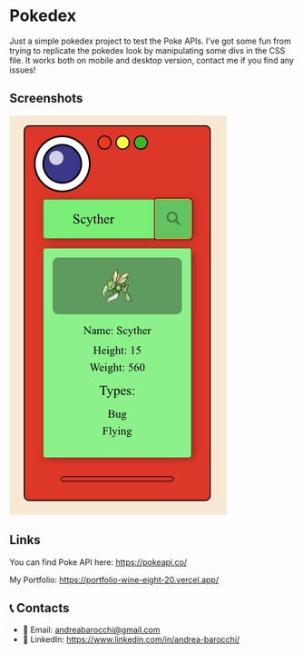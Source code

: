 # Pokedex
Just a simple pokedex project to test the Poke APIs. I've got some fun from trying to replicate the pokedex look by manipulating some divs in the CSS file. It works both on mobile and desktop version, contact me if you find any issues!

## Screenshots

![Pokédex-image](./Pokedex/ScreenShot.png)

## Links
You can find Poke API here: https://pokeapi.co/

My Portfolio: https://portfolio-wine-eight-20.vercel.app/

## 📞 Contacts

- 📨 Email: andreabarocchi@gmail.com
- 📱 LinkedIn: https://www.linkedin.com/in/andrea-barocchi/
